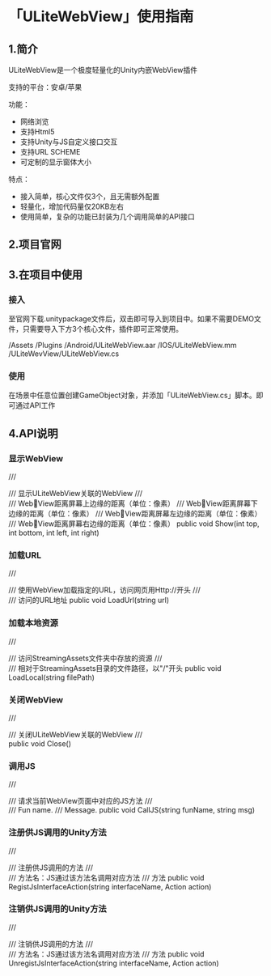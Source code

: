 # 「ULiteWebView」使用指南

## 1.简介
ULiteWebView是一个极度轻量化的Unity内嵌WebView插件

支持的平台：安卓/苹果

功能：
* 网络浏览
* 支持Html5
* 支持Unity与JS自定义接口交互
* 支持URL SCHEME
* 可定制的显示窗体大小

特点：
* 接入简单，核心文件仅3个，且无需额外配置
* 轻量化，增加代码量仅20KB左右
* 使用简单，复杂的功能已封装为几个调用简单的API接口

## 2.项目官网

## 3.在项目中使用
### 接入
至官网下载.unitypackage文件后，双击即可导入到项目中。如果不需要DEMO文件，只需要导入下方3个核心文件，插件即可正常使用。

/Assets
/Plugins
/Android/ULiteWebView.aar
/IOS/ULiteWebView.mm
/ULiteWevView/ULiteWebView.cs

### 使用
在场景中任意位置创建GameObject对象，并添加「ULiteWebView.cs」脚本。即可通过API工作

## 4.API说明
### 显示WebView
/// <summary>
/// 显示ULiteWebView关联的WebView
/// </summary>
/// <param name="top">WebView距离屏幕上边缘的距离（单位：像素）</param>
/// <param name="bottom">WebView距离屏幕下边缘的距离（单位：像素）</param>
/// <param name="left">WebView距离屏幕左边缘的距离（单位：像素）</param>
/// <param name="right">WebView距离屏幕右边缘的距离（单位：像素）</param>
public void Show(int top, int bottom, int left, int right)

### 加载URL
/// <summary>
/// 使用WebView加载指定的URL，访问网页用Http://开头
/// </summary>
/// <param name="url">访问的URL地址</param>
public void LoadUrl(string url)

### 加载本地资源
/// <summary>
/// 访问StreamingAssets文件夹中存放的资源
/// </summary>
/// <param name="filePath">相对于StreamingAssets目录的文件路径，以"/"开头</param>
public void LoadLocal(string filePath)

### 关闭WebView
/// <summary>
/// 关闭ULiteWebView关联的WebView
/// </summary>
public void Close()

### 调用JS
/// <summary>
/// 请求当前WebView页面中对应的JS方法
/// </summary>
/// <param name="funName">Fun name.</param>
/// <param name="msg">Message.</param>
public void CallJS(string funName, string msg)

### 注册供JS调用的Unity方法
/// <summary>
/// 注册供JS调用的方法
/// </summary>
/// <param name="funName">方法名：JS通过该方法名调用对应方法</param>
/// <param name="fun">方法</param>
public void RegistJsInterfaceAction(string interfaceName, Action<String> action)

### 注销供JS调用的Unity方法
/// <summary>
/// 注销供JS调用的方法
/// </summary>
/// <param name="interfaceName">方法名：JS通过该方法名调用对应方法</param>
/// <param name="action">方法</param>
public void UnregistJsInterfaceAction(string interfaceName, Action<String> action)


